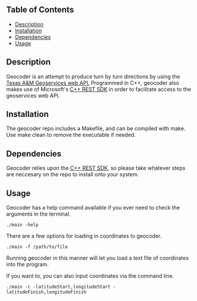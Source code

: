 ## Table of Contents

- [Description](#description)
- [Installation](#installation)
- [Dependencies](#dependencies)
- [Usage](#usage)

## Description
Geocoder is an attempt to produce turn by turn directions by using the [Texas A&M Geoservices web API.](https://geoservices.tamu.edu/Services/Geocode/) Programmed in C++, geocoder also makes use of Microsoft's [C++ REST SDK](https://github.com/microsoft/cpprestsdk) in order to facilitate access to the geoservices web API.

## Installation
The geocoder repo includes a Makefile, and can be compiled with make. Use make clean to remove the executable if needed.

## Dependencies
Geocoder relies upon the [C++ REST SDK](https://github.com/microsoft/cpprestsdk), so
please take whatever steps are neccesary on the repo to install onto your system.

## Usage
Geocoder has a help command available if you ever need to check the arguments in the terminal.
```
./main -help
```
There are a few options for loading in coordinates to geocoder.
```
./main -f /path/to/file
```
Running geocoder in this manner will let you load a text file of coordinates into the program.

If you want to, you can also input coordinates via the command line.
```
./main -c -latitudeStart,longitudeStart -latitudeFinish,longitudeFinish
```
